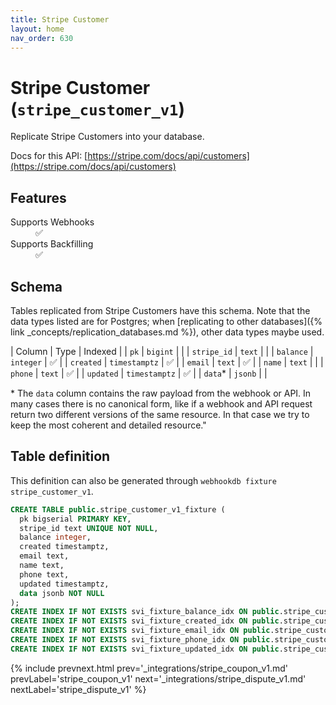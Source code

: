 ```yaml
---
title: Stripe Customer
layout: home
nav_order: 630
---
```


# Stripe Customer (`stripe_customer_v1`)

Replicate Stripe Customers into your database.

Docs for this API: [https://stripe.com/docs/api/customers](https://stripe.com/docs/api/customers)

## Features

<dl>
<dt>Supports Webhooks</dt>
<dd>✅</dd>
<dt>Supports Backfilling</dt>
<dd>✅</dd>

</dl>

## Schema

Tables replicated from Stripe Customers have this schema.
Note that the data types listed are for Postgres;
when [replicating to other databases]({% link _concepts/replication_databases.md %}),
other data types maybe used.

| Column | Type | Indexed |
| `pk` | `bigint` |  |
| `stripe_id` | `text` |  |
| `balance` | `integer` | ✅ |
| `created` | `timestamptz` | ✅ |
| `email` | `text` | ✅ |
| `name` | `text` |  |
| `phone` | `text` | ✅ |
| `updated` | `timestamptz` | ✅ |
| `data`* | `jsonb` |  |

<span class="fs-3">* The `data` column contains the raw payload from the webhook or API.
In many cases there is no canonical form, like if a webhook and API request return
two different versions of the same resource.
In that case we try to keep the most coherent and detailed resource."</span>

## Table definition

This definition can also be generated through `webhookdb fixture stripe_customer_v1`.

```sql
CREATE TABLE public.stripe_customer_v1_fixture (
  pk bigserial PRIMARY KEY,
  stripe_id text UNIQUE NOT NULL,
  balance integer,
  created timestamptz,
  email text,
  name text,
  phone text,
  updated timestamptz,
  data jsonb NOT NULL
);
CREATE INDEX IF NOT EXISTS svi_fixture_balance_idx ON public.stripe_customer_v1_fixture (balance);
CREATE INDEX IF NOT EXISTS svi_fixture_created_idx ON public.stripe_customer_v1_fixture (created);
CREATE INDEX IF NOT EXISTS svi_fixture_email_idx ON public.stripe_customer_v1_fixture (email);
CREATE INDEX IF NOT EXISTS svi_fixture_phone_idx ON public.stripe_customer_v1_fixture (phone);
CREATE INDEX IF NOT EXISTS svi_fixture_updated_idx ON public.stripe_customer_v1_fixture (updated);
```

{% include prevnext.html prev='_integrations/stripe_coupon_v1.md' prevLabel='stripe_coupon_v1' next='_integrations/stripe_dispute_v1.md' nextLabel='stripe_dispute_v1' %}
